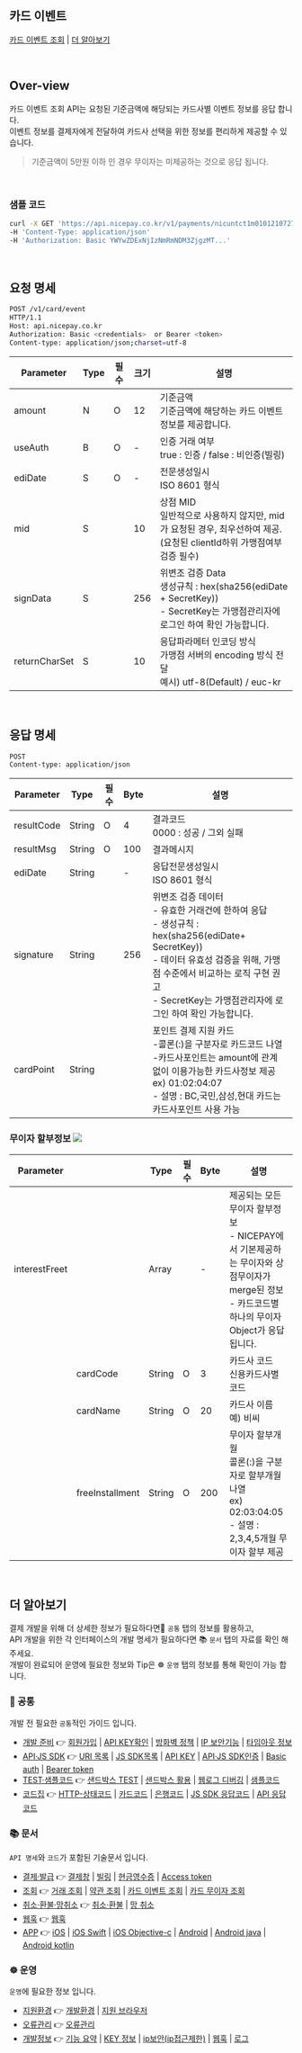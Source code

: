 ## 카드 이벤트

[카드 이벤트 조회](#카드-이벤트) | [더 알아보기](#더-알아보기)

<br>

## Over-view
카드 이벤트 조회 API는 요청된 기준금액에 해당되는 카드사별 이벤트 정보를 응답 합니다.  
이벤트 정보를 결제자에게 전달하여 카드사 선택을 위한 정보를 편리하게 제공할 수 있습니다. 

> 기준금액이 5만원 이하 인 경우 무이자는 미제공하는 것으로 응답 됩니다. 

<br>

### 샘플 코드
```bash
curl -X GET 'https://api.nicepay.co.kr/v1/payments/nicuntct1m0101210727200125A056' 
-H 'Content-Type: application/json' 
-H 'Authorization: Basic YWYwZDExNjIzNmRmNDM3ZjgzMT...'
```

<br>

## 요청 명세
```bash
POST /v1/card/event   
HTTP/1.1  
Host: api.nicepay.co.kr 
Authorization: Basic <credentials>  or Bearer <token>
Content-type: application/json;charset=utf-8
```
| Parameter     | Type | 필수 | 크기 | 설명                                                                                                      |
|---------------|------|------|------|-----------------------------------------------------------------------------------------------------------|
| amount        | N    | O    | 12   | 기준금액<br>기준금액에 해당하는 카드 이벤트 정보를 제공합니다.                                                        |
| useAuth       | B    | O    | -    | 인증 거래 여부<br>true : 인증 /   false : 비인증(빌링)                                                                      |
| ediDate       | S    | O    | -    | 전문생성일시<br>ISO 8601 형식                                                                                             |
| mid           | S    | 　   | 10   | 상점 MID<br>일반적으로 사용하지 않지만, mid가 요청된 경우, 최우선하여 제공.<br>(요청된 clientId하위 가맹점여부 검증 필수) |
| signData      | S    | 　   | 256  | 위변조 검증 Data<br>생성규칙 : hex(sha256(ediDate + SecretKey))<br> - SecretKey는 가맹점관리자에 로그인 하여 확인 가능합니다.                                                 |
| returnCharSet | S    | 　   | 10   | 응답파라메터 인코딩 방식<br>가맹점 서버의 encoding 방식 전달<br>예시) utf-8(Default) / euc-kr                                                                             |

<br>

## 응답 명세
```bash
POST
Content-type: application/json

```
| Parameter  | Type   | 필수 | Byte | 설명                                                                 |
|------------|--------|------|------|----------------------------------------------------------------------|
| resultCode | String | O    | 4    | 결과코드<br>0000 : 성공 / 그외 실패                                              |
| resultMsg  | String | O    | 100  | 결과메시지                                                           |
| ediDate    | String |     | -    | 응답전문생성일시<br>ISO 8601 형식                                                        |
| signature  | String | 　   | 256  | 위변조 검증 데이터<br>- 유효한 거래건에   한하여 응답<br>- 생성규칙 :   hex(sha256(ediDate+ SecretKey))<br>- 데이터 유효성 검증을 위해, 가맹점 수준에서 비교하는 로직 구현 권고<br>- SecretKey는 가맹점관리자에 로그인 하여 확인 가능합니다.            |
| cardPoint  | String | 　   | 　   | 포인트 결제 지원 카드<br>-콜론(:)을 구분자로 카드코드 나열<br>-카드사포인트는 amount에 관계 없이 이용가능한 카드사정보 제공<br>ex) 01:02:04:07<br>- 설명 : BC,국민,삼성,현대 카드는 카드사포인트 사용 가능          |


### 무이자 할부정보 <img src="https://img.shields.io/badge/-Array-blueviolet"> 

| Parameter        |                 | Type   | 필수 | Byte | 설명                                  |
|------------------|-----------------|--------|------|------|---------------------------------------|
| interestFreet |                 | Array  |      | -    | 제공되는 모든 무이자 할부정보<br>- NICEPAY에서 기본제공하는 무이자와 상점무이자가 merge된 정보<br>- 카드코드별 하나의 무이자 Object가 응답됩니다.                     |
|                  | cardCode        | String | O    | 3    | 카드사 코드<br> 신용카드사별 코드|
|                  | cardName        | String | O    | 20   | 카드사 이름<br>예) 비씨                           |
|                  | freeInstallment | String | O    | 200  | 무이자 할부개월 <br>콜론(:)을 구분자로 할부개월 나열<br>ex) 02:03:04:05<br>- 설명 : 2,3,4,5개월 무이자 할부 제공    |

<br>

    
## 더 알아보기
결제 개발을 위해 더 상세한 정보가 필요하다면📌 `공통` 탭의 정보를 활용하고,  
API 개발을 위한 각 인터페이스의 개발 명세가 필요하다면 📚 `문서` 탭의 자료를 확인 해주세요.  
개발이 완료되어 운영에 필요한 정보와 Tip은 ☸️ `운영` 탭의 정보를 통해 확인이 가능 합니다. 

### 📌 공통
개발 전 필요한 `공통`적인 가이드 입니다.  
- [개발 준비](/common/preparations.md) 👉 [회원가입](/common/preparations.md#회원가입) | [API KEY확인](/common/preparations.md#api-key-확인) | [방화벽 정책](common/preparations.md#방화벽-정책) | [IP 보안기능](/common/preparations.md#ip-보안-기능) | [타임아웃 정보](/common/preparations.md#타임아웃-정보)
- [API·JS SDK](/common/api.md) 👉 [URI 목록](/common/api.md#uri-목록) | [JS SDK목록](/common/api.md#js-sdk-목록) | [API KEY](/common/api.md#api-key) | [API·JS SDK인증](/common/api.md#apijs-sdk인증) | [Basic auth](/common/api.md#basic-auth) | [Bearer token](/common/api.md#bearer-token)
- [TEST·샘플코드](/common/test.md) 👉 [샌드박스 TEST](/common/test.md#샌드박스test) | [샌드박스 활용](/common/test.md#샌드박스-활용) | [웹로그 디버깅](/common/test.md#웹로그-디버깅) | [샘플코드](/common/test.md#샘플코드)
- [코드집](/common/code.md) 👉 [HTTP-상태코드](/common/code.md#http-상태코드) | [카드코드](/common/code.md#카드코드) | [은행코드](/common/code.md#은행코드) | [JS SDK 응답코드](/common/code.md#js-sdk-응답코드) | [API 응답코드](/common/code.md#api-응답코드)
  
### 📚 문서
`API 명세`와 `코드`가 포함된 기술문서 입니다.  
- [결제·발급](/api/payment.md#) 👉 [결제창](/api/payment-window-server.md) | [빌링](/api/payment-subscribe.md) | [현금영수증](/api/payment-receipt.md) | [Access token](/api/payment-access-token.md)
- [조회](/api/status.md) 👉 [거래 조회](/api/status-transaction.md) | [약관 조회](/api/status-terms.md) | [카드 이벤트 조회](/api/status-event.md) | [카드 무이자 조회](/api/status-interest.md)
- [취소·환불·망취소](/api/cancel.md) 👉  [취소·환불](/api/cancel.md#취소환불) | [망 취소](/api/cancel.md#망취소)
- [웹훅](/api/hook.md) 👉 [웹훅](/api/hook.md#웹훅)
- [APP](/api/app.md) 👉 [iOS](/api/app-ios.md#ios) | [iOS Swift](/api/app-ios.md#ios-swift-웹뷰web-view개발-가이드) | [iOS Objective-c](/api/app-ios.md#ios-objective-c-웹뷰web-view개발-가이드) | [Android](/api/app-android.md#) | [Android java](/api/app-android.md#android-java-웹뷰web-view개발-가이드) | [Android kotlin](/api/app-android.md#android-kotlin-웹뷰web-view개발-가이드)

### ☸️ 운영
`운영`에 필요한 정보 입니다.  
- [지원환경](/management/user.md) 👉 [개발환경](/management/user.md#개발환경) | [지원 브라우저](/management/user.md#브라우저)
- [오류관리](/management/user.md#오류관리) 👉 [오류관리](/management/user.md#오류관리)
- [개발정보](/management/admin.md) 👉 [기능 요약](/management/admin.md#기능-요약) | [KEY 정보](/management/admin.md#key정보) | [ip보안(ip접근제한)](/management/admin.md#ip보안ip접근-제한) | [웹훅](/management/admin.md#웹훅) | [로그](/management/admin.md#로그)
